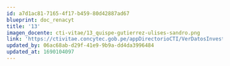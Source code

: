 ```yaml
---
id: a7d1ac81-7165-4f17-b459-80d42887ad67
blueprint: doc_renacyt
title: '13'
imagen_docente: cti-vitae/13_quispe-gutierrez-ulises-sandro.png
link: 'https://ctivitae.concytec.gob.pe/appDirectorioCTI/VerDatosInvestigador.do?id_investigador=2065'
updated_by: 06ac68ab-d29f-41e9-9b9a-dd4da3996484
updated_at: 1690104097
---
```

